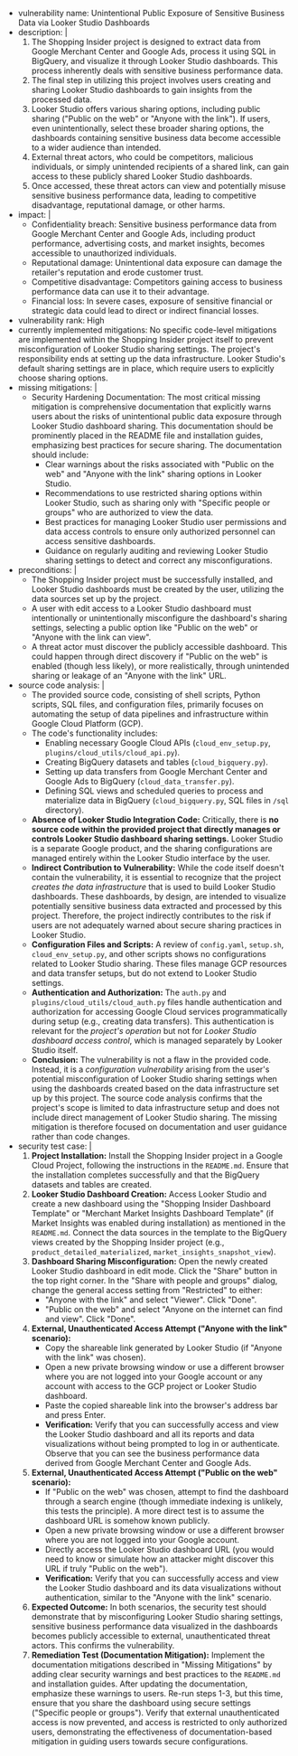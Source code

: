 - vulnerability name: Unintentional Public Exposure of Sensitive Business Data via Looker Studio Dashboards
 - description: |
   1. The Shopping Insider project is designed to extract data from Google Merchant Center and Google Ads, process it using SQL in BigQuery, and visualize it through Looker Studio dashboards. This process inherently deals with sensitive business performance data.
   2. The final step in utilizing this project involves users creating and sharing Looker Studio dashboards to gain insights from the processed data.
   3. Looker Studio offers various sharing options, including public sharing ("Public on the web" or "Anyone with the link"). If users, even unintentionally, select these broader sharing options, the dashboards containing sensitive business data become accessible to a wider audience than intended.
   4. External threat actors, who could be competitors, malicious individuals, or simply unintended recipients of a shared link, can gain access to these publicly shared Looker Studio dashboards.
   5. Once accessed, these threat actors can view and potentially misuse sensitive business performance data, leading to competitive disadvantage, reputational damage, or other harms.
 - impact: |
   - Confidentiality breach: Sensitive business performance data from Google Merchant Center and Google Ads, including product performance, advertising costs, and market insights, becomes accessible to unauthorized individuals.
   - Reputational damage: Unintentional data exposure can damage the retailer's reputation and erode customer trust.
   - Competitive disadvantage: Competitors gaining access to business performance data can use it to their advantage.
   - Financial loss: In severe cases, exposure of sensitive financial or strategic data could lead to direct or indirect financial losses.
 - vulnerability rank: High
 - currently implemented mitigations: No specific code-level mitigations are implemented within the Shopping Insider project itself to prevent misconfiguration of Looker Studio sharing settings. The project's responsibility ends at setting up the data infrastructure. Looker Studio's default sharing settings are in place, which require users to explicitly choose sharing options.
 - missing mitigations: |
   - Security Hardening Documentation: The most critical missing mitigation is comprehensive documentation that explicitly warns users about the risks of unintentional public data exposure through Looker Studio dashboard sharing. This documentation should be prominently placed in the README file and installation guides, emphasizing best practices for secure sharing. The documentation should include:
     - Clear warnings about the risks associated with "Public on the web" and "Anyone with the link" sharing options in Looker Studio.
     - Recommendations to use restricted sharing options within Looker Studio, such as sharing only with "Specific people or groups" who are authorized to view the data.
     - Best practices for managing Looker Studio user permissions and data access controls to ensure only authorized personnel can access sensitive dashboards.
     - Guidance on regularly auditing and reviewing Looker Studio sharing settings to detect and correct any misconfigurations.
 - preconditions: |
   - The Shopping Insider project must be successfully installed, and Looker Studio dashboards must be created by the user, utilizing the data sources set up by the project.
   - A user with edit access to a Looker Studio dashboard must intentionally or unintentionally misconfigure the dashboard's sharing settings, selecting a public option like "Public on the web" or "Anyone with the link can view".
   - A threat actor must discover the publicly accessible dashboard. This could happen through direct discovery if "Public on the web" is enabled (though less likely), or more realistically, through unintended sharing or leakage of an "Anyone with the link" URL.
 - source code analysis: |
   - The provided source code, consisting of shell scripts, Python scripts, SQL files, and configuration files, primarily focuses on automating the setup of data pipelines and infrastructure within Google Cloud Platform (GCP).
   - The code's functionality includes:
     - Enabling necessary Google Cloud APIs (`cloud_env_setup.py`, `plugins/cloud_utils/cloud_api.py`).
     - Creating BigQuery datasets and tables (`cloud_bigquery.py`).
     - Setting up data transfers from Google Merchant Center and Google Ads to BigQuery (`cloud_data_transfer.py`).
     - Defining SQL views and scheduled queries to process and materialize data in BigQuery (`cloud_bigquery.py`, SQL files in `/sql` directory).
   - **Absence of Looker Studio Integration Code:** Critically, there is **no source code within the provided project that directly manages or controls Looker Studio dashboard sharing settings.** Looker Studio is a separate Google product, and the sharing configurations are managed entirely within the Looker Studio interface by the user.
   - **Indirect Contribution to Vulnerability:** While the code itself doesn't contain the vulnerability, it is essential to recognize that the project *creates the data infrastructure* that is used to build Looker Studio dashboards. These dashboards, by design, are intended to visualize potentially sensitive business data extracted and processed by this project. Therefore, the project indirectly contributes to the risk if users are not adequately warned about secure sharing practices in Looker Studio.
   - **Configuration Files and Scripts:**  A review of `config.yaml`, `setup.sh`, `cloud_env_setup.py`, and other scripts shows no configurations related to Looker Studio sharing. These files manage GCP resources and data transfer setups, but do not extend to Looker Studio settings.
   - **Authentication and Authorization:** The `auth.py` and `plugins/cloud_utils/cloud_auth.py` files handle authentication and authorization for accessing Google Cloud services programmatically during setup (e.g., creating data transfers). This authentication is relevant for the *project's operation* but not for *Looker Studio dashboard access control*, which is managed separately by Looker Studio itself.
   - **Conclusion:** The vulnerability is not a flaw in the provided code. Instead, it is a *configuration vulnerability* arising from the user's potential misconfiguration of Looker Studio sharing settings when using the dashboards created based on the data infrastructure set up by this project. The source code analysis confirms that the project's scope is limited to data infrastructure setup and does not include direct management of Looker Studio sharing. The missing mitigation is therefore focused on documentation and user guidance rather than code changes.
 - security test case: |
   1. **Project Installation:** Install the Shopping Insider project in a Google Cloud Project, following the instructions in the `README.md`. Ensure that the installation completes successfully and that the BigQuery datasets and tables are created.
   2. **Looker Studio Dashboard Creation:** Access Looker Studio and create a new dashboard using the "Shopping Insider Dashboard Template" or "Merchant Market Insights Dashboard Template" (if Market Insights was enabled during installation) as mentioned in the `README.md`. Connect the data sources in the template to the BigQuery views created by the Shopping Insider project (e.g., `product_detailed_materialized`, `market_insights_snapshot_view`).
   3. **Dashboard Sharing Misconfiguration:** Open the newly created Looker Studio dashboard in edit mode. Click the "Share" button in the top right corner. In the "Share with people and groups" dialog, change the general access setting from "Restricted" to either:
      - "Anyone with the link" and select "Viewer". Click "Done".
      - "Public on the web" and select "Anyone on the internet can find and view". Click "Done".
   4. **External, Unauthenticated Access Attempt ("Anyone with the link" scenario):**
      - Copy the shareable link generated by Looker Studio (if "Anyone with the link" was chosen).
      - Open a new private browsing window or use a different browser where you are not logged into your Google account or any account with access to the GCP project or Looker Studio dashboard.
      - Paste the copied shareable link into the browser's address bar and press Enter.
      - **Verification:** Verify that you can successfully access and view the Looker Studio dashboard and all its reports and data visualizations without being prompted to log in or authenticate. Observe that you can see the business performance data derived from Google Merchant Center and Google Ads.
   5. **External, Unauthenticated Access Attempt ("Public on the web" scenario):**
      - If "Public on the web" was chosen, attempt to find the dashboard through a search engine (though immediate indexing is unlikely, this tests the principle). A more direct test is to assume the dashboard URL is somehow known publicly.
      - Open a new private browsing window or use a different browser where you are not logged into your Google account.
      - Directly access the Looker Studio dashboard URL (you would need to know or simulate how an attacker might discover this URL if truly "Public on the web").
      - **Verification:** Verify that you can successfully access and view the Looker Studio dashboard and its data visualizations without authentication, similar to the "Anyone with the link" scenario.
   6. **Expected Outcome:** In both scenarios, the security test should demonstrate that by misconfiguring Looker Studio sharing settings, sensitive business performance data visualized in the dashboards becomes publicly accessible to external, unauthenticated threat actors. This confirms the vulnerability.
   7. **Remediation Test (Documentation Mitigation):** Implement the documentation mitigations described in "Missing Mitigations" by adding clear security warnings and best practices to the `README.md` and installation guides.  After updating the documentation, emphasize these warnings to users. Re-run steps 1-3, but this time, ensure that you share the dashboard using secure settings ("Specific people or groups"). Verify that external unauthenticated access is now prevented, and access is restricted to only authorized users, demonstrating the effectiveness of documentation-based mitigation in guiding users towards secure configurations.
